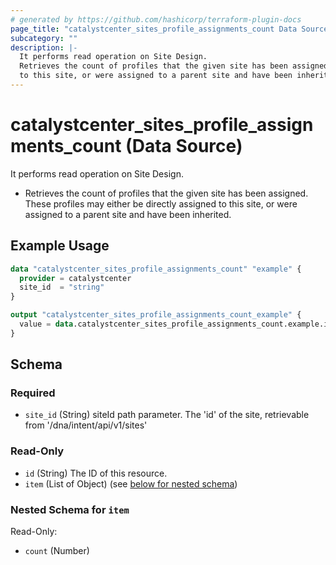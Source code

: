 ```yaml
---
# generated by https://github.com/hashicorp/terraform-plugin-docs
page_title: "catalystcenter_sites_profile_assignments_count Data Source - terraform-provider-catalystcenter"
subcategory: ""
description: |-
  It performs read operation on Site Design.
  Retrieves the count of profiles that the given site has been assigned.  These profiles may either be directly assigned
  to this site, or were assigned to a parent site and have been inherited.
---
```


# catalystcenter_sites_profile_assignments_count (Data Source)

It performs read operation on Site Design.

- Retrieves the count of profiles that the given site has been assigned.  These profiles may either be directly assigned
to this site, or were assigned to a parent site and have been inherited.

## Example Usage

```terraform
data "catalystcenter_sites_profile_assignments_count" "example" {
  provider = catalystcenter
  site_id  = "string"
}

output "catalystcenter_sites_profile_assignments_count_example" {
  value = data.catalystcenter_sites_profile_assignments_count.example.item
}
```

<!-- schema generated by tfplugindocs -->
## Schema

### Required

- `site_id` (String) siteId path parameter. The 'id' of the site, retrievable from '/dna/intent/api/v1/sites'

### Read-Only

- `id` (String) The ID of this resource.
- `item` (List of Object) (see [below for nested schema](#nestedatt--item))

<a id="nestedatt--item"></a>
### Nested Schema for `item`

Read-Only:

- `count` (Number)
